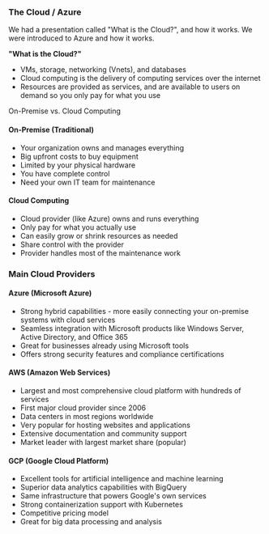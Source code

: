 
### The Cloud / Azure

We had a presentation called "What is the Cloud?", and how it works. We were introduced to Azure and how it works.

**"What is the Cloud?"**
- VMs, storage, networking (Vnets), and databases
- Cloud computing is the delivery of computing services over the internet
- Resources are provided as services, and are available to users on demand so you only pay for what you use

On-Premise vs. Cloud Computing

#### On-Premise (Traditional)
- Your organization owns and manages everything
- Big upfront costs to buy equipment
- Limited by your physical hardware
- You have complete control
- Need your own IT team for maintenance

#### Cloud Computing
- Cloud provider (like Azure) owns and runs everything
- Only pay for what you actually use
- Can easily grow or shrink resources as needed
- Share control with the provider
- Provider handles most of the maintenance work

### Main Cloud Providers

#### Azure (Microsoft Azure)
- Strong hybrid capabilities - more easily connecting your on-premise systems with cloud services
- Seamless integration with Microsoft products like Windows Server, Active Directory, and Office 365
- Great for businesses already using Microsoft tools
- Offers strong security features and compliance certifications

#### AWS (Amazon Web Services)
- Largest and most comprehensive cloud platform with hundreds of services
- First major cloud provider since 2006
- Data centers in most regions worldwide
- Very popular for hosting websites and applications
- Extensive documentation and community support
- Market leader with largest market share (popular)

#### GCP (Google Cloud Platform)
- Excellent tools for artificial intelligence and machine learning
- Superior data analytics capabilities with BigQuery
- Same infrastructure that powers Google's own services
- Strong containerization support with Kubernetes
- Competitive pricing model
- Great for big data processing and analysis